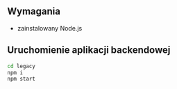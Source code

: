 ## Wymagania

- zainstalowany Node.js

## Uruchomienie aplikacji backendowej

```sh
cd legacy
npm i
npm start
```
